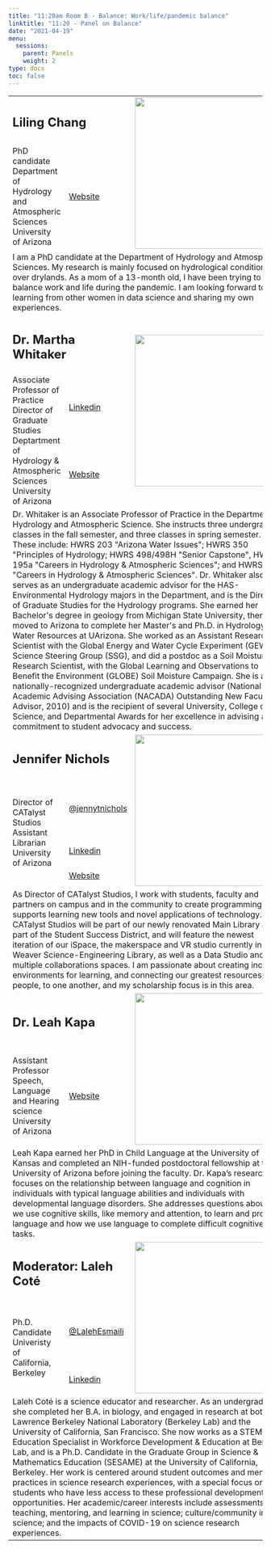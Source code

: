 ```yaml
---
title: "11:20am Room B - Balance: Work/life/pandemic balance"
linktitle: "11:20 - Panel on Balance"
date: "2021-04-19"
menu:
  sessions:
    parent: Panels
    weight: 2
type: docs
toc: false
---
```


<TABLE class="bio-table">

  <!--- #################Speaker 1############## --->
  <TR>
    <TD COLSPAN="2">
      <h2>Liling Chang</h2>
    </TD>
    <TD ROWSPAN="2"><img style="float: left;" src="/img/liling-chang.jpg" width="300" /></TD>
  </TR>
  <TR>
    <TD>PhD candidate<br>Department of Hydrology and Atmospheric Sciences<br>University of Arizona</TD>
    <TD><i class="fa fa-link"></i> <a href="https://has.arizona.edu/people/liling-chang" target="_blank" rel="noopener">Website</a>
    </TD>
  </TR>
  <TR>
    <TD COLSPAN="3">I am a PhD candidate at the Department of Hydrology and Atmospheric Sciences. My research is mainly focused on hydrological conditions over drylands. As a mom of a 13-month old, I have been trying to balance work and life during
      the pandemic. I am looking forward to learning from other women in data science and sharing my own experiences. </TD>
  </TR>

  <!--- #################Speaker 2############## --->
  <TR>
    <TD COLSPAN="2">
      <h2>Dr. Martha Whitaker </h2>
    </TD>
    <TD ROWSPAN="3"><img style="float: left;" src="/img/martha-whitaker.jpg" width="300" /></TD>
  </TR>
  <TR>
    <TD ROWSPAN="2">
      Associate Professor of Practice<br>
      Director of Graduate Studies<br>
      Deptartment of Hydrology & Atmospheric Sciences<br>
      University of Arizona</TD>
    <TD><i class="fab fa-linkedin"></i> <a href="https://www.linkedin.com/in/martha-whitaker-29926a4/" target="_blank" rel="noopener">Linkedin</a>
    </TD>
  </TR>
  <TR>
    <TD><i class="fa fa-link"></i> <a href="https://has.arizona.edu/people/martha-pl-whitaker" target="_blank" rel="noopener">Website</a>
    </TD>
  </TR>
  <TR>
    <TD COLSPAN="3">Dr. Whitaker is an Associate Professor of Practice in the Department of Hydrology and Atmospheric Science. She instructs three undergraduate classes in the fall semester, and three classes in spring semester. These include: HWRS
      203 "Arizona Water Issues"; HWRS 350 "Principles of Hydrology; HWRS 498/498H "Senior Capstone", HWRS 195a "Careers in Hydrology & Atmospheric Sciences"; and HWRS 695a "Careers in Hydrology & Atmospheric Sciences". Dr. Whitaker also serves as an
      undergraduate academic advisor for the HAS-Environmental Hydrology majors in the Department, and is the Director of Graduate Studies for the Hydrology programs. She earned her Bachelor's degree in geology from Michigan State University, then
      moved to Arizona to complete her Master's and Ph.D. in Hydrology and Water Resources at UArizona. She worked as an Assistant Research Scientist with the Global Energy and Water Cycle Experiment (GEWEX) Science Steering Group (SSG), and did a
      postdoc as a Soil Moisture Research Scientist, with the Global Learning and Observations to Benefit the Environment (GLOBE) Soil Moisture Campaign. She is also a nationally-recognized undergraduate academic advisor (National Academic Advising
      Association (NACADA) Outstanding New Faculty Advisor, 2010) and is the recipient of several University, College of Science, and Departmental Awards for her excellence in advising and commitment to student advocacy and success.</TD>
  </TR>



  <!--- #################Speaker 3############## --->
  <TR>
    <TD COLSPAN="2">
      <h2>Jennifer Nichols</h2>
    </TD>
    <TD ROWSPAN="4"><img style="float: left;" src="/img/jennifer-nichols.jpg" width="300" /></TD>
  </TR>
  <TR>
    <TD ROWSPAN="3">Director of CATalyst Studios<br>Assistant Librarian<br>University of Arizona</TD>
    <TD><i class="fab fa-twitter"></i> <a href="https://twitter.com/jennytnichols" target="_blank" rel="noopener">@jennytnichols</a>
    </TD>
  </TR>
  <TR>
    <TD><i class="fab fa-linkedin"></i> <a href="https://www.linkedin.com/in/jennytnichols" target="_blank" rel="noopener">Linkedin</a>
    </TD>
  </TR>
  <TR>
    <TD><i class="fa fa-link"></i> <a href="https://new.library.arizona.edu/people/jennifer-nichols" target="_blank" rel="noopener">Website</a>
    </TD>
  </TR>
  <TR>
    <TD COLSPAN="3">As Director of CATalyst Studios, I work with students, faculty and partners on campus and in the community to create programming that supports learning new tools and novel applications of technology. CATalyst Studios will be part of our newly renovated Main Library as part of the Student Success District, and will feature the newest iteration of our iSpace, the makerspace and VR studio currently in the Weaver Science-Engineering Library, as well as a Data Studio and multiple collaborations spaces. I am passionate about creating inclusive environments for learning, and connecting our greatest resources, people, to one another, and my scholarship focus is in this area.
</TD>
  </TR>

  <!--- #################Speaker 4############## --->
  <TR>
    <TD COLSPAN="2">
      <h2>Dr. Leah Kapa</h2>
    </TD>
    <TD ROWSPAN="2"><img style="float: left;" src="/img/leah-kapa.jpg" width="300" /></TD>
  </TR>
  <TR>
    <TD>Assistant Professor<br>Speech, Language and Hearing science<br>University of Arizona
    </TD>
    <TD><i class="fa fa-link"></i> <a href="https://slhs.arizona.edu/person/leah-kapa-phd" target="_blank" rel="noopener">Website</a>
    </TD>
  </TR>
  <TD COLSPAN="3">Leah Kapa earned her PhD in Child Language at the University of Kansas and completed an NIH-funded postdoctoral fellowship at the University of Arizona before joining the faculty. Dr. Kapa’s research focuses on the relationship between language and cognition in individuals with typical language abilities and individuals with developmental language disorders. She addresses questions about how we use cognitive skills, like memory and attention, to learn and process language and how we use language to complete difficult cognitive tasks.  </TD>

<!--- #################Moderator############## --->
<TR>
  <TD COLSPAN="2"><h2>Moderator: Laleh Coté</h2></TD>
  <TD ROWSPAN="3"><img style="float: left;" src="/img/laleh-cote.jpg" width="300" /></TD>
</TR>
<TR>
  <TD ROWSPAN="2">Ph.D. Candidate<br> Univeristy of California, Berkeley</TD>
  <TD><i class="fab fa-twitter"></i> <a href="https://twitter.com/LalehEsmaili" target="_blank" rel="noopener">@LalehEsmaili</a></TD>
</TR>
<TR>
  <TD><i class="fab fa-linkedin"></i> <a href="https://www.linkedin.com/in/lecote" target="_blank" rel="noopener">Linkedin</a></TD>
</TR>
<TD COLSPAN="3">
Laleh Coté is a science educator and researcher. As an undergraduate she completed her B.A. in biology, and engaged in research at both Lawrence Berkeley National Laboratory (Berkeley Lab) and the University of California, San Francisco. She now works as a STEM Education Specialist in Workforce Development & Education at Berkeley Lab, and is a Ph.D. Candidate in the Graduate Group in Science & Mathematics Education (SESAME) at the University of California, Berkeley. Her work is centered around student outcomes and mentoring practices in science research experiences, with a special focus on students who have less access to these professional development opportunities. Her academic/career interests include assessments of teaching, mentoring, and learning in science; culture/community in science; and the impacts of COVID-19 on science research experiences. 
</TD>


</TABLE>
